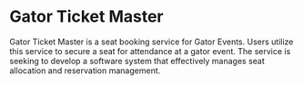 # Gator Ticket Master

Gator Ticket Master is a seat booking service for Gator Events. Users utilize this service to secure a seat for attendance at a gator event. The service is seeking to develop a software system that effectively manages seat allocation and reservation management.
